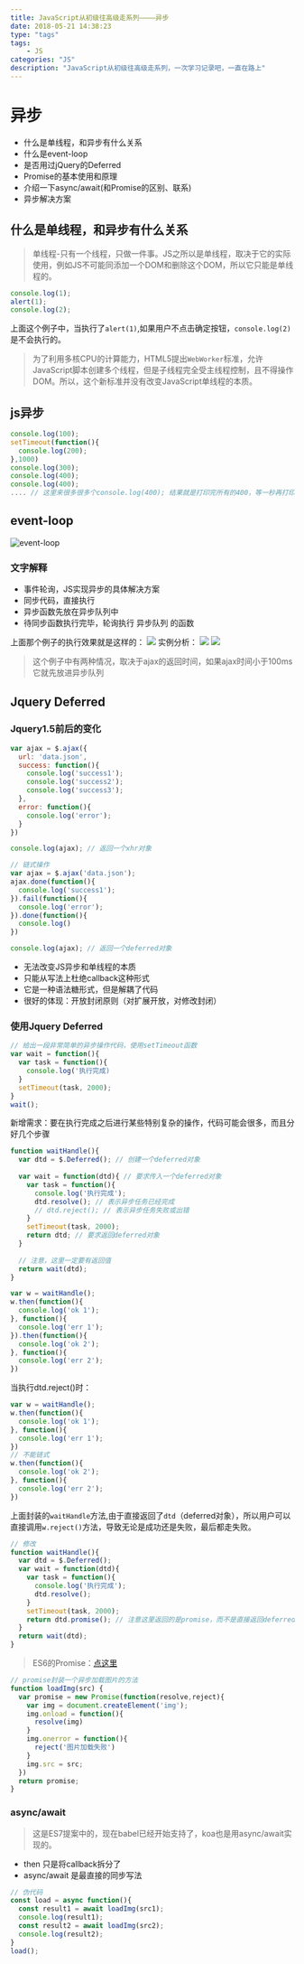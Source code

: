 ```yaml
---
title: JavaScript从初级往高级走系列————异步
date: 2018-05-21 14:38:23
type: "tags"
tags:
	- JS
categories: "JS"
description: "JavaScript从初级往高级走系列，一次学习记录吧，一直在路上"
---
```


# 异步

- 什么是单线程，和异步有什么关系
- 什么是event-loop
- 是否用过jQuery的Deferred
- Promise的基本使用和原理
- 介绍一下async/await(和Promise的区别、联系)
- 异步解决方案

## 什么是单线程，和异步有什么关系

> 单线程-只有一个线程，只做一件事。JS之所以是单线程，取决于它的实际使用，例如JS不可能同添加一个DOM和删除这个DOM，所以它只能是单线程的。

```javascript
console.log(1);
alert(1);
console.log(2);
```

上面这个例子中，当执行了`alert(1)`,如果用户不点击确定按钮，`console.log(2)`是不会执行的。

> 为了利用多核CPU的计算能力，HTML5提出`WebWorker`标准，允许JavaScript脚本创建多个线程，但是子线程完全受主线程控制，且不得操作DOM。所以，这个新标准并没有改变JavaScript单线程的本质。

## js异步

```javascript
console.log(100);
setTimeout(function(){
  console.log(200);
},1000)
console.log(300);
console.log(400);
console.log(400);
.... // 这里来很多很多个console.log(400); 结果就是打印完所有的400，等一秒再打印200
```

## event-loop

![event-loop](http://www.ruanyifeng.com/blogimg/asset/2014/bg2014100802.png)

### 文字解释

- 事件轮询，JS实现异步的具体解决方案
- 同步代码，直接执行
- 异步函数先放在异步队列中
- 待同步函数执行完毕，轮询执行 异步队列 的函数

上面那个例子的执行效果就是这样的：
![](https://i.imgur.com/eAYeNea.png)
实例分析：
![](https://i.imgur.com/tW0BkDD.png)
![](https://i.imgur.com/EJ4jsZc.png)

> 这个例子中有两种情况，取决于ajax的返回时间，如果ajax时间小于100ms它就先放进异步队列

## Jquery Deferred

### Jquery1.5前后的变化

```javascript
var ajax = $.ajax({
  url: 'data.json',
  success: function(){
    console.log('success1');
    console.log('success2');
    console.log('success3');
  },
  error: function(){
    console.log('error');
  }
})

console.log(ajax); // 返回一个xhr对象
```

```javascript
// 链式操作
var ajax = $.ajax('data.json');
ajax.done(function(){
  console.log('success1');
}).fail(function(){
  console.log('error');
}).done(function(){
  console.log()
})

console.log(ajax); // 返回一个deferred对象
```

- 无法改变JS异步和单线程的本质
- 只能从写法上杜绝callback这种形式
- 它是一种语法糖形式，但是解耦了代码
- 很好的体现：开放封闭原则（对扩展开放，对修改封闭）

### 使用Jquery Deferred

```javascript
// 给出一段非常简单的异步操作代码，使用setTimeout函数
var wait = function(){
  var task = function(){
    console.log('执行完成)
  }
  setTimeout(task, 2000);
}
wait();
```

新增需求：要在执行完成之后进行某些特别复杂的操作，代码可能会很多，而且分好几个步骤

```javascript
function waitHandle(){
  var dtd = $.Deferred(); // 创建一个deferred对象
  
  var wait = function(dtd){ // 要求传入一个deferred对象
    var task = function(){
      console.log('执行完成');
      dtd.resolve(); // 表示异步任务已经完成
      // dtd.reject(); // 表示异步任务失败或出错
    }
    setTimeout(task, 2000);
    return dtd; // 要求返回deferred对象
  }
  
  // 注意，这里一定要有返回值
  return wait(dtd);
}

var w = waitHandle();
w.then(function(){
  console.log('ok 1');
}, function(){
  console.log('err 1');
}).then(function(){
  console.log('ok 2');
}, function(){
  console.log('err 2');
})
```

当执行dtd.reject()时：

```javascript
var w = waitHandle();
w.then(function(){
  console.log('ok 1');
}, function(){
  console.log('err 1');
})
// 不能链式
w.then(function(){
  console.log('ok 2');
}, function(){
  console.log('err 2');
})
```

上面封装的`waitHandle`方法,由于直接返回了`dtd`（deferred对象），所以用户可以直接调用`w.reject()`方法，导致无论是成功还是失败，最后都走失败。

```javascript
// 修改
function waitHandle(){
  var dtd = $.Deferred();
  var wait = function(dtd){
    var task = function(){
      console.log('执行完成');
      dtd.resolve(); 
    }
    setTimeout(task, 2000);
    return dtd.promise(); // 注意这里返回的是promise，而不是直接返回deferred对象
  }
  return wait(dtd);
}
```

> ES6的Promise：[点这里](https://finget.github.io/2018/03/08/promise/)

```javascript
// promise封装一个异步加载图片的方法
function loadImg(src) {
  var promise = new Promise(function(resolve,reject){
    var img = document.createElement('img');
    img.onload = function(){
      resolve(img)
    }
    img.onerror = function(){
      reject('图片加载失败')
    }
    img.src = src;
  })
  return promise;
}
```


### async/await

> 这是ES7提案中的，现在babel已经开始支持了，koa也是用async/await实现的。

- then 只是将callback拆分了
- async/await 是最直接的同步写法

```javascript
// 伪代码
const load = async function(){
  const result1 = await loadImg(src1);
  console.log(result1);
  const result2 = await loadImg(src2);
  console.log(result2);
}
load();
```
